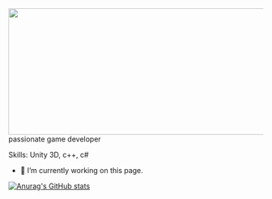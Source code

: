 

<img src="https://i.makeagif.com/media/2-27-2015/jv6xB8.gif" width="900" height="250" />
passionate game developer

Skills: Unity 3D, c++, c#

- 🔭 I’m currently working on this page. 





[![Anurag's GitHub stats](https://github-readme-stats.vercel.app/api?username=aryann010)](https://github.com/anuraghazra/github-readme-stats)
